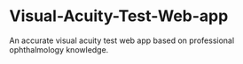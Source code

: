 # Visual-Acuity-Test-Web-app
An accurate visual acuity test web app based on professional ophthalmology knowledge.
